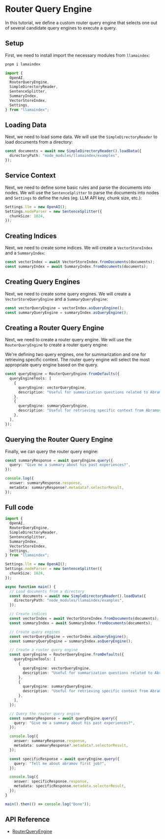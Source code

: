 # Router Query Engine

In this tutorial, we define a custom router query engine that selects one out of several candidate query engines to execute a query.

## Setup

First, we need to install import the necessary modules from `llamaindex`:

```bash
pnpm i lamaindex
```

```ts
import {
  OpenAI,
  RouterQueryEngine,
  SimpleDirectoryReader,
  SentenceSplitter,
  SummaryIndex,
  VectorStoreIndex,
  Settings,
} from "llamaindex";
```

## Loading Data

Next, we need to load some data. We will use the `SimpleDirectoryReader` to load documents from a directory:

```ts
const documents = await new SimpleDirectoryReader().loadData({
  directoryPath: "node_modules/llamaindex/examples",
});
```

## Service Context

Next, we need to define some basic rules and parse the documents into nodes. We will use the `SentenceSplitter` to parse the documents into nodes and `Settings` to define the rules (eg. LLM API key, chunk size, etc.):

```ts
Settings.llm = new OpenAI();
Settings.nodeParser = new SentenceSplitter({
  chunkSize: 1024,
});
```

## Creating Indices

Next, we need to create some indices. We will create a `VectorStoreIndex` and a `SummaryIndex`:

```ts
const vectorIndex = await VectorStoreIndex.fromDocuments(documents);
const summaryIndex = await SummaryIndex.fromDocuments(documents);
```

## Creating Query Engines

Next, we need to create some query engines. We will create a `VectorStoreQueryEngine` and a `SummaryQueryEngine`:

```ts
const vectorQueryEngine = vectorIndex.asQueryEngine();
const summaryQueryEngine = summaryIndex.asQueryEngine();
```

## Creating a Router Query Engine

Next, we need to create a router query engine. We will use the `RouterQueryEngine` to create a router query engine:

We're defining two query engines, one for summarization and one for retrieving specific context. The router query engine will select the most appropriate query engine based on the query.

```ts
const queryEngine = RouterQueryEngine.fromDefaults({
  queryEngineTools: [
    {
      queryEngine: vectorQueryEngine,
      description: "Useful for summarization questions related to Abramov",
    },
    {
      queryEngine: summaryQueryEngine,
      description: "Useful for retrieving specific context from Abramov",
    },
  ],
});
```

## Querying the Router Query Engine

Finally, we can query the router query engine:

```ts
const summaryResponse = await queryEngine.query({
  query: "Give me a summary about his past experiences?",
});

console.log({
  answer: summaryResponse.response,
  metadata: summaryResponse?.metadata?.selectorResult,
});
```

## Full code

```ts
import {
  OpenAI,
  RouterQueryEngine,
  SimpleDirectoryReader,
  SentenceSplitter,
  SummaryIndex,
  VectorStoreIndex,
  Settings,
} from "llamaindex";

Settings.llm = new OpenAI();
Settings.nodeParser = new SentenceSplitter({
  chunkSize: 1024,
});

async function main() {
  // Load documents from a directory
  const documents = await new SimpleDirectoryReader().loadData({
    directoryPath: "node_modules/llamaindex/examples",
  });

  // Create indices
  const vectorIndex = await VectorStoreIndex.fromDocuments(documents);
  const summaryIndex = await SummaryIndex.fromDocuments(documents);

  // Create query engines
  const vectorQueryEngine = vectorIndex.asQueryEngine();
  const summaryQueryEngine = summaryIndex.asQueryEngine();

  // Create a router query engine
  const queryEngine = RouterQueryEngine.fromDefaults({
    queryEngineTools: [
      {
        queryEngine: vectorQueryEngine,
        description: "Useful for summarization questions related to Abramov",
      },
      {
        queryEngine: summaryQueryEngine,
        description: "Useful for retrieving specific context from Abramov",
      },
    ],
  });

  // Query the router query engine
  const summaryResponse = await queryEngine.query({
    query: "Give me a summary about his past experiences?",
  });

  console.log({
    answer: summaryResponse.response,
    metadata: summaryResponse?.metadata?.selectorResult,
  });

  const specificResponse = await queryEngine.query({
    query: "Tell me about abramov first job?",
  });

  console.log({
    answer: specificResponse.response,
    metadata: specificResponse.metadata.selectorResult,
  });
}

main().then(() => console.log("Done"));
```

## API Reference

- [RouterQueryEngine](../../api/classes/RouterQueryEngine.md)
